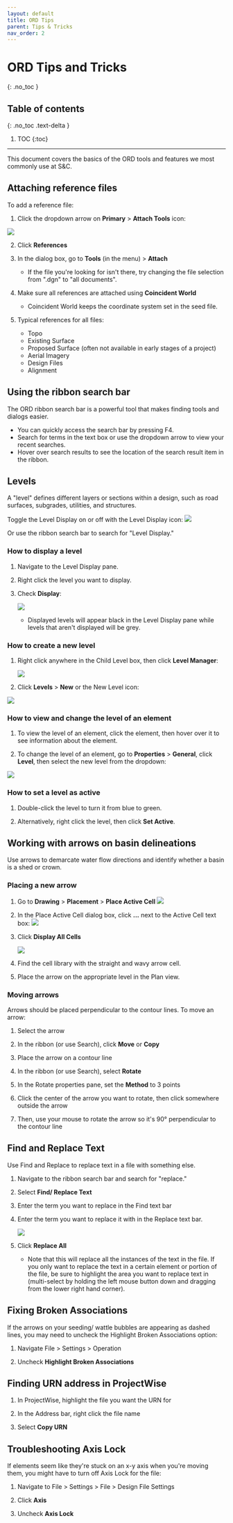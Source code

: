 ```yaml
---
layout: default
title: ORD Tips
parent: Tips & Tricks
nav_order: 2
---
```


# ORD Tips and Tricks
{: .no_toc }

## Table of contents
{: .no_toc .text-delta }

1. TOC
{:toc}

---

This document covers the basics of the ORD tools and features we most commonly use at S&C.

## Attaching reference files

To add a reference file:

1.  Click the dropdown arrow on **Primary** > **Attach Tools** icon: 

![](/assets/images/attach-tools.png)

2.  Click **References**

3.  In the dialog box, go to **Tools** (in the menu) > **Attach**

    -   If the file you're looking for isn't there, try changing the file selection from ".dgn" to "all documents".

4.  Make sure all references are attached using **Coincident World**

    -   Coincident World keeps the coordinate system set in the seed file.

5.  Typical references for all files:

    -   Topo
    -   Existing Surface
    -   Proposed Surface (often not available in early stages of a project)
    -   Aerial Imagery
    -   Design Files
    -   Alignment

## Using the ribbon search bar

The ORD ribbon search bar is a powerful tool that makes finding tools and dialogs easier.

-   You can quickly access the search bar by pressing F4.
-   Search for terms in the text box or use the dropdown arrow to view
    your recent searches.
-   Hover over search results to see the location of the search result
    item in the ribbon.

## Levels

A "level" defines different layers or sections within a design, such as road surfaces, subgrades, utilities, and structures. 

Toggle the Level Display on or off with the Level Display icon: ![](/assets/images/level-display.png)

Or use the ribbon search bar to search for "Level Display."

### How to display a level

1.  Navigate to the Level Display pane.

2.  Right click the level you want to display.

3.  Check **Display**:

    ![](/assets/images/display.png)

    - Displayed levels will appear black in the Level Display pane while levels that aren't displayed will be grey.

### How to create a new level

1.  Right click anywhere in the Child Level box, then click **Level Manager**:

    ![](/assets/images/level-manager.png)
    
2.  Click **Levels** > **New** or the New Level icon: 

![](/assets/images/new-level.png)

### How to view and change the level of an element

1.  To view the level of an element, click the element, then hover over it to see information about the element.

2.  To change the level of an element, go to **Properties** > **General**, click **Level**, then select the new level from the dropdown: 

![](/assets/images/level-properties.png)

### How to set a level as active

1. Double-click the level to turn it from blue to green. 

2. Alternatively, right click the level, then click **Set Active**.

## Working with arrows on basin delineations

Use arrows to demarcate water flow directions and identify whether a basin is a shed or crown.

### Placing a new arrow

1.  Go to **Drawing** > **Placement** > **Place Active Cell** ![](/assets/images/place-active-cell.png)

2.  In the Place Active Cell dialog box, click **...** next to the Active Cell text box: ![](/assets/images/active-cell-name.png)

3.  Click **Display All Cells**

    ![](/assets/images/display-all-cells.png)

4.  Find the cell library with the straight and wavy arrow cell.

5.  Place the arrow on the appropriate level in the Plan view.

### Moving arrows

Arrows should be placed perpendicular to the contour lines. To move an arrow: 

1. Select the arrow 

2. In the ribbon (or use Search), click **Move** or **Copy** 

3. Place the arrow on a contour line

4. In the ribbon (or use Search), select **Rotate**

5. In the Rotate properties pane, set the **Method** to 3 points

6. Click the center of the arrow you want to rotate, then click somewhere outside the arrow

7. Then, use your mouse to rotate the arrow so it's 90° perpendicular to the contour line

## Find and Replace Text

Use Find and Replace to replace text in a file with something else.

1.  Navigate to the ribbon search bar and search for "replace."

2.  Select **Find/ Replace Text**

3.  Enter the term you want to replace in the Find text bar

4.  Enter the term you want to replace it with in the Replace text bar.

    ![](/assets/images/find-replace.png)

5.  Click **Replace All**

    -   Note that this will replace all the instances of the text in the file. If you only want to replace the text in a certain element or portion of the file, be sure to highlight the area you want to replace text in (multi-select by holding the left mouse button down and dragging from the lower right hand corner).

## Fixing Broken Associations

If the arrows on your seeding/ wattle bubbles are appearing as dashed lines, you may need to uncheck the Highlight Broken Associations option:

1.  Navigate File > Settings > Operation

2.  Uncheck **Highlight Broken Associations**

## Finding URN address in ProjectWise

1.  In ProjectWise, highlight the file you want the URN for

2.  In the Address bar, right click the file name

3.  Select **Copy URN**

## Troubleshooting Axis Lock

If elements seem like they're stuck on an x-y axis when you're moving them, you might have to turn off Axis Lock for the file:

1.  Navigate to File > Settings > File > Design File Settings

2.  Click **Axis**

3.  Uncheck **Axis Lock**
